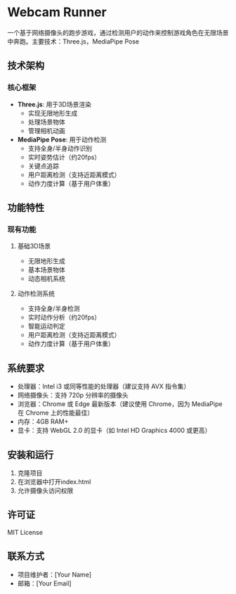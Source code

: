 # Webcam Runner

一个基于网络摄像头的跑步游戏，通过检测用户的动作来控制游戏角色在无限场景中奔跑。主要技术：Three.js，MediaPipe Pose

## 技术架构

### 核心框架
- **Three.js**: 用于3D场景渲染
  - 实现无限地形生成
  - 处理场景物体
  - 管理相机动画
- **MediaPipe Pose**: 用于动作检测
  - 支持全身/半身动作识别
  - 实时姿势估计（约20fps）
  - 关键点追踪
  - 用户距离检测（支持近距离模式）
  - 动作力度计算（基于用户体重）

## 功能特性

### 现有功能
1. 基础3D场景
   - 无限地形生成
   - 基本场景物体
   - 动态相机系统

2. 动作检测系统
   - 支持全身/半身检测
   - 实时动作分析（约20fps）
   - 智能运动判定
   - 用户距离检测（支持近距离模式）
   - 动作力度计算（基于用户体重）

## 系统要求
- 处理器：Intel i3 或同等性能的处理器（建议支持 AVX 指令集）
- 网络摄像头：支持 720p 分辨率的摄像头
- 浏览器：Chrome 或 Edge 最新版本（建议使用 Chrome，因为 MediaPipe 在 Chrome 上的性能最佳）
- 内存：4GB RAM+
- 显卡：支持 WebGL 2.0 的显卡（如 Intel HD Graphics 4000 或更高）

## 安装和运行
1. 克隆项目
2. 在浏览器中打开index.html
3. 允许摄像头访问权限


## 许可证
MIT License

## 联系方式
- 项目维护者：[Your Name]
- 邮箱：[Your Email]
